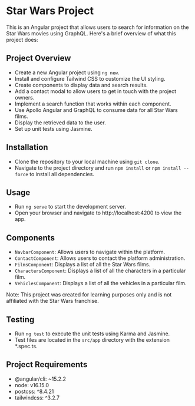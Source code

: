 # Star Wars Project

This is an Angular project that allows users to search for information on the Star Wars movies using GraphQL. Here's a brief overview of what this project does:

## Project Overview
- Create a new Angular project using `ng new`.
- Install and configure Tailwind CSS to customize the UI styling.
- Create components to display data and search results.
- Add a contact modal to allow users to get in touch with the project owners.
- Implement a search function that works within each component.
- Use Apollo Angular and GraphQL to consume data for all Star Wars films.
- Display the retrieved data to the user.
- Set up unit tests using Jasmine.

## Installation
- Clone the repository to your local machine using `git clone`.
- Navigate to the project directory and run `npm install` or `npm install --force` to install all dependencies.

## Usage
- Run `ng serve` to start the development server.
- Open your browser and navigate to http://localhost:4200 to view the app.

## Components
- `NavbarComponent`: Allows users to navigate within the platform.
- `ContactComponent`: Allows users to contact the platform administration.
- `FilmsComponent`: Displays a list of all the Star Wars films.
- `CharactersComponent`: Displays a list of all the characters in a particular film.
- `VehiclesComponent`: Displays a list of all the vehicles in a particular film.

Note: This project was created for learning purposes only and is not affiliated with the Star Wars franchise.

## Testing
- Run `ng test` to execute the unit tests using Karma and Jasmine.
- Test files are located in the `src/app` directory with the extension *.spec.ts.

## Project Requirements
- @angular/cli: ~15.2.2
- node: v16.15.0
- postcss: ^8.4.21
- tailwindcss: ^3.2.7

